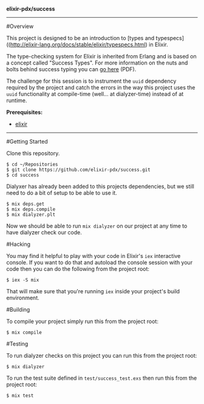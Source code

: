 __elixir-pdx/success__

---
#Overview

This project is designed to be an introduction to [types and typespecs]((http://elixir-lang.org/docs/stable/elixir/typespecs.html) in Elixir.

The type-checking system for Elixir is inherited from Erlang and is based on a concept called "Success Types".  For more information on the nuts and bolts behind success typing you can [go here](http://user.it.uu.se/~kostis/Papers/succ_types.pdf) (PDF).

The challenge for this session is to instrument the `uuid` dependency required by the project and catch the errors in the way this project uses the `uuid` functionality at compile-time (well... at dialyzer-time) instead of at runtime.

**Prerequisites:**
* [elixir](http://elixir-lang.org/install.html)

---

#Getting Started

Clone this repository.
	
	$ cd ~/Repositories
	$ git clone https://github.com/elixir-pdx/success.git
	$ cd success
    
Dialyxer has already been added to this projects dependencies, but we still need to do a bit of setup to be able to use it.

    $ mix deps.get
    $ mix deps.compile
    $ mix dialyzer.plt

Now we should be able to run `mix dialyzer` on our project at any time to have dialyzer check our code.

#Hacking

You may find it helpful to play with your code in Elixir's `iex` interactive console. If you want to do that and autoload the console session with your code then you can do the following from the project root:

	$ iex -S mix

That will make sure that you're running `iex` inside your project's build environment.

#Building

To compile your project simply run this from the project root:

	$ mix compile

#Testing

To run dialyzer checks on this project you can run this from the project root:

    $ mix dialyzer

To run the test suite defined in `test/success_test.exs` then run this from the project root:

	$ mix test

